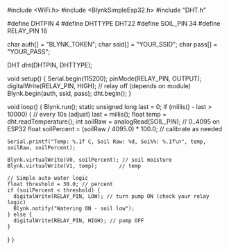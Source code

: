 #include <WiFi.h>
#include <BlynkSimpleEsp32.h>
#include "DHT.h"

#define DHTPIN 4
#define DHTTYPE DHT22
#define SOIL_PIN 34
#define RELAY_PIN 16

char auth[] = "BLYNK_TOKEN";
char ssid[] = "YOUR_SSID";
char pass[] = "YOUR_PASS";

DHT dht(DHTPIN, DHTTYPE);

void setup() {
  Serial.begin(115200);
  pinMode(RELAY_PIN, OUTPUT);
  digitalWrite(RELAY_PIN, HIGH); // relay off (depends on module)
  Blynk.begin(auth, ssid, pass);
  dht.begin();
}

void loop() {
  Blynk.run();
  static unsigned long last = 0;
  if (millis() - last > 10000) { // every 10s (adjust)
    last = millis();
    float temp = dht.readTemperature();
    int soilRaw = analogRead(SOIL_PIN); // 0..4095 on ESP32
    float soilPercent = (soilRaw / 4095.0) * 100.0; // calibrate as needed

    Serial.printf("Temp: %.1f C, Soil Raw: %d, Soi%%: %.1f\n", temp, soilRaw, soilPercent);

    Blynk.virtualWrite(V0, soilPercent); // soil moisture
    Blynk.virtualWrite(V1, temp);       // temp

    // Simple auto water logic
    float threshold = 30.0; // percent
    if (soilPercent < threshold) {
      digitalWrite(RELAY_PIN, LOW); // turn pump ON (check your relay logic)
      Blynk.notify("Watering ON - soil low");
    } else {
      digitalWrite(RELAY_PIN, HIGH); // pump OFF
    }
  }
}
